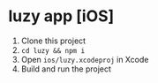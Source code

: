 # luzy app [iOS]

1. Clone this project
2. `cd luzy && npm i`
3. Open `ios/luzy.xcodeproj` in Xcode
4. Build and run the project
